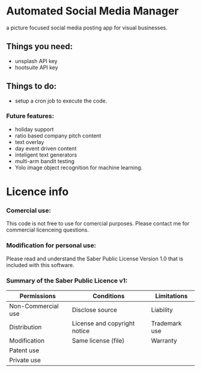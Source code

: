 # Automated Social Media Manager
a picture focused social media posting app for visual businesses.

## Things you need:
* unsplash API key
* hootsuite API key

## Things to do:
* setup a cron job to execute the code. 


### Future features:
* holiday support
* ratio based company pitch content
* text overlay
* day event driven content
* inteligent text generators
* multi-arm bandit testing
* Yolo image object recognition for machine learning.








# Licence info
### Comercial use:
This code is not free to use for comercial purposes. Please contact me for commercial licenceing questions.
### Modification for personal use:
Please read and understand the Saber Public License Version 1.0 that is included with this software.

### Summary of the Saber Public Licence v1:

Permissions | Conditions | Limitations
------------|------------|------------
Non-Commercial use | Disclose source | Liability
Distribution | License and copyright notice | Trademark use
Modification | Same license (file) | Warranty
Patent use | |
Private use | |

